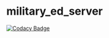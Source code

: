 # military_ed_server
[![Codacy Badge](https://www.codacy.com/project/badge/01fd7164e7fe43a295746a525085b97b)](https://www.codacy.com/app/svr93/military_ed_server__targets_generator)
